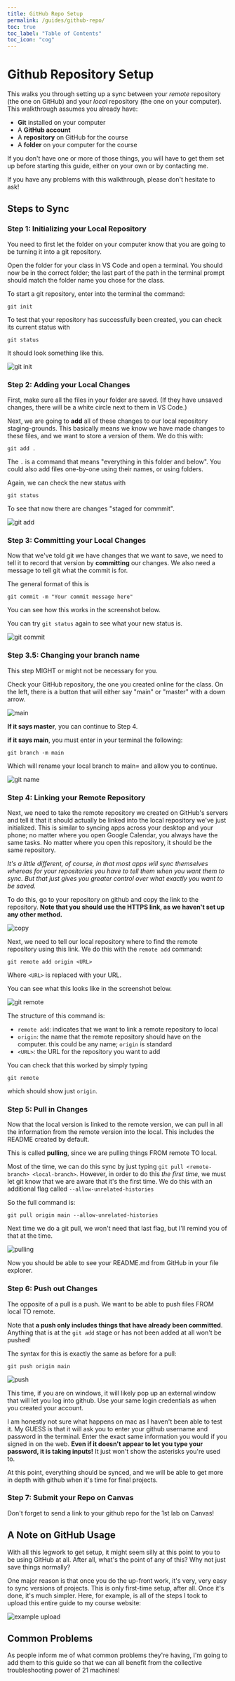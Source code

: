 ```yaml
---
title: GitHub Repo Setup
permalink: /guides/github-repo/
toc: true
toc_label: "Table of Contents"
toc_icon: "cog"
---
```



# Github Repository Setup

This walks you through setting up a sync between your _remote_ repository (the one on GitHub) and your _local_ repository (the one on your computer). This walkthrough assumes you already have:

-  **Git** installed on your computer
- A **GitHub account**
- A **repository** on GitHub for the course
- A **folder** on your computer for the course

If you don't have one or more of those things, you will have to get them set up before starting this guide, either on your own or by contacting me. 

If you have any problems with this walkthrough, please don't hesitate to ask!

## Steps to Sync

### Step 1: Initializing your Local Repository

You need to first let the folder on your computer know that you are going to be turning it into a git repository. 

Open the folder for your class in VS Code and open a terminal. You should now be in the correct folder; the last part of the path in the terminal prompt should match the folder name you chose for the class. 

To start a git repository, enter into the terminal the command:

```
git init
```

To test that your repository has successfully been created, you can check its current status with

```
git status
```

It should look something like this.

![git init](/CMSC-140-FS-22/assets/img/git_init.png)

### Step 2: Adding your Local Changes

First, make sure all the files in your folder are saved. (If they have unsaved changes, there will be a white circle next to them in VS Code.)

Next, we are going to **add** all of these changes to our local repository staging-grounds. This basically means we know we have made changes to these files, and we want to store a version of them. We do this with:

```
git add .
```

The `.` is a command that means "everything in this folder and below". You could also add files one-by-one using their names, or using folders.

Again, we can check the new status with

```
git status
```

To see that now there are changes "staged for commmit".

![git add](/CMSC-140-FS-22/assets/img/git_add.png)

### Step 3: Committing your Local Changes

Now that we've told git we have changes that we want to save, we need to tell it to record that version by **committing** our changes. We also need a message to tell git what the commit is for. 

The general format of this is

```
git commit -m "Your commit message here"
```

You can see how this works in the screenshot below. 

You can try `git status` again to see what your new status is.

![git commit](/CMSC-140-FS-22/assets/img/git_commit.png)

### Step 3.5: Changing your branch name

This step MIGHT or might not be necessary for you. 

Check your GitHub repository, the one you created online for the class. On the left, there is a button that will either say "main" or "master" with a down arrow.

![main](/CMSC-140-FS-22/assets/img/main.png)

**If it says master**, you can continue to Step 4.

**if it says main**, you must enter in your terminal the following:

```
git branch -m main
```

Which will rename your local branch to main= and allow you to continue.

![git name](/CMSC-140-FS-22/assets/img/git_name.png)



### Step 4: Linking your Remote Repository

Next, we need to take the remote repository we created on GitHub's servers and tell it that it should actually be linked into the local repository we've just initialized. This is similar to syncing apps across your desktop and your phone; no matter where you open Google Calendar, you always have the same tasks. No matter where you open this repository, it should be the same repository. 

_It's a little different, of course, in that most apps will sync themselves whereas for your repositories you have to tell them when you want them to sync. But that just gives you greater control over what exactly you want to be saved._

To do this, go to your repository on github and copy the link to the repository. **Note that you should use the HTTPS link, as we haven't set up any other method.**

![copy](/CMSC-140-FS-22/assets/img/copy_remote.png)

Next, we need to tell our local repository where to find the remote repository using this link. We do this with the `remote add` command:

```
git remote add origin <URL>
```

Where `<URL>` is replaced with your URL. 

You can see what this looks like in the screenshot below. 

![git remote](/CMSC-140-FS-22/assets/img/git_remote.png)


The structure of this command is: 

- `remote add`: indicates that we want to link a remote repository to local
- `origin`: the name that the remote repository should have on the computer. this could be any name; `origin` is standard
- `<URL>`: the URL for the repository you want to add

You can check that this worked by simply typing

```
git remote
```

which should show just `origin`. 

### Step 5: Pull in Changes

Now that the local version is linked to the remote version, we can pull in all the information from the remote version into the local. This includes the README created by default. 

This is called **pulling**, since we are pulling things FROM remote TO local.

Most of the time, we can do this sync by just typing `git pull <remote-branch> <local-branch>`. However, in order to do this _the first time_, we must let git know that we are aware that it's the first time. We do this with an additional flag called `--allow-unrelated-histories`

So the full command is:

```
git pull origin main --allow-unrelated-histories
```

Next time we do a git pull, we won't need that last flag, but I'll remind you of that at the time.

![pulling](/CMSC-140-FS-22/assets/img/git_pull.png)

Now you should be able to see your README.md from GitHub in your file explorer.

### Step 6: Push out Changes

The opposite of a pull is a push. We want to be able to push files FROM local TO remote. 

Note that **a push only includes things that have already been committed**. Anything that is at the `git add` stage or has not been added at all won't be pushed!

The syntax for this is exactly the same as before for a pull:

```
git push origin main
```

![push](/CMSC-140-FS-22/assets/img/git_push.png)

This time, if you are on windows, it will likely pop up an external window that will let you log into github. Use your same login credentials as when you created your account.

I am honestly not sure what happens on mac as I haven't been able to test it. My GUESS is that it will ask you to enter your github username and password in the terminal. Enter the exact same information you would if you signed in on the web. **Even if it doesn't appear to let you type your password, it is taking inputs!** It just won't show the asterisks you're used to. 

At this point, everything should be synced, and we will be able to get more in depth with github when it's time for final projects.

### Step 7: Submit your Repo on Canvas

Don't forget to send a link to your github repo for the 1st lab on Canvas!

## A Note on GitHub Usage

With all this legwork to get setup, it might seem silly at this point to you to be using GitHub at all. After all, what's the point of any of this? Why not just save things normally? 

One major reason is that once you do the up-front work, it's very, very easy to sync versions of projects. This is only first-time setup, after all. Once it's done, it's much simpler. Here, for example, is all of the steps I took to upload this entire guide to my course website:

![example upload](/CMSC-140-FS-22/assets/img/full_ex.png)

## Common Problems

As people inform me of what common problems they're having, I'm going to add them to this guide so that we can all benefit from the collective troubleshooting power of 21 machines!
